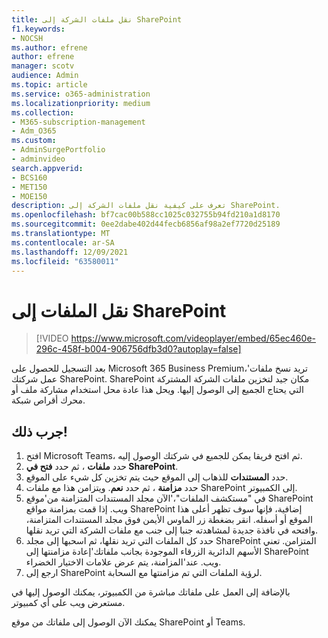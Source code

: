```yaml
---
title: نقل ملفات الشركة إلى SharePoint
f1.keywords:
- NOCSH
ms.author: efrene
author: efrene
manager: scotv
audience: Admin
ms.topic: article
ms.service: o365-administration
ms.localizationpriority: medium
ms.collection:
- M365-subscription-management
- Adm_O365
ms.custom:
- AdminSurgePortfolio
- adminvideo
search.appverid:
- BCS160
- MET150
- MOE150
description: تعرف على كيفية نقل ملفات الشركة إلى SharePoint.
ms.openlocfilehash: bf7cac00b588cc1025c032755b94fd210a1d8170
ms.sourcegitcommit: 0ee2dabe402d44fecb6856af98a2ef7720d25189
ms.translationtype: MT
ms.contentlocale: ar-SA
ms.lasthandoff: 12/09/2021
ms.locfileid: "63580011"
---
```

# <a name="move-files-to-sharepoint"></a>نقل الملفات إلى SharePoint

> [!VIDEO https://www.microsoft.com/videoplayer/embed/65ec460e-296c-458f-b004-906756dfb3d0?autoplay=false]

بعد التسجيل للحصول على Microsoft 365 Business Premium،&#39;تريد نسخ ملفات عمل شركتك SharePoint. SharePoint مكان جيد لتخزين ملفات الشركة المشتركة التي يحتاج الجميع إلى الوصول إليها. ويحل هذا عادة محل استخدام مشاركة ملف أو محرك أقراص شبكة.

## <a name="try-it"></a>جرب ذلك!

1. افتح Microsoft Teams، ثم افتح فريقا يمكن للجميع في شركتك الوصول إليه.
2. حدد **ملفات** ، ثم حدد **فتح في SharePoint**.
3. حدد  **المستندات** للذهاب إلى الموقع حيث يتم تخزين كل شيء على الموقع.
4. حدد  **مزامنة** ، ثم حدد  **نعم**. ويتزامن هذا مع ملفات SharePoint إلى الكمبيوتر.
5. في "مستكشف الملفات"،&#39;الآن مجلد المستندات المتزامنة من&#39;موقع SharePoint ويب. إذا قمت بمزامنة مواقع SharePoint إضافية، فإنها سوف تظهر أعلى هذا الموقع أو أسفله. انقر بضغطة زر الماوس الأيمن فوق مجلد المستندات المتزامنة، وافتحه في نافذة جديدة لمشاهدته جنبا إلى جنب مع ملفات الشركة التي تريد نقلها.
6. حدد كل الملفات التي تريد نقلها، ثم اسحبها إلى مجلد SharePoint المتزامن. تعني الأسهم الدائرية الزرقاء الموجودة بجانب ملفاتك&#39;إعادة مزامنتها إلى SharePoint ويب. عند&#39;المزامنة، يتم عرض علامات الاختيار الخضراء.
7. ارجع إلى SharePoint لرؤية الملفات التي تم مزامنتها مع السحابة.

بالإضافة إلى العمل على ملفاتك مباشرة من الكمبيوتر، يمكنك الوصول إليها في مستعرض ويب على أي كمبيوتر.

يمكنك الآن الوصول إلى ملفاتك من موقع SharePoint أو Teams.
